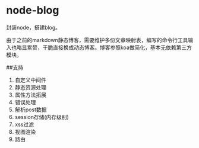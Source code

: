 # node-blog
封装node，搭建blog。

由于之前的markdown静态博客，需要维护多份文章映射表，编写的命令行工具输入也略显累赘，干脆直接换成动态博客。博客参照koa做简化，基本无依赖第三方模块。

<!-- 使用[mongodb](http://www.mongodb.org/)做存储 -->

##支持

1. 自定义中间件
2. 静态资源处理
3. 属性方法拓展
4. 错误处理
5. 解析post数据
6. session存储(内存级别)
7. xss过滤
8. 视图渲染
9. 路由
